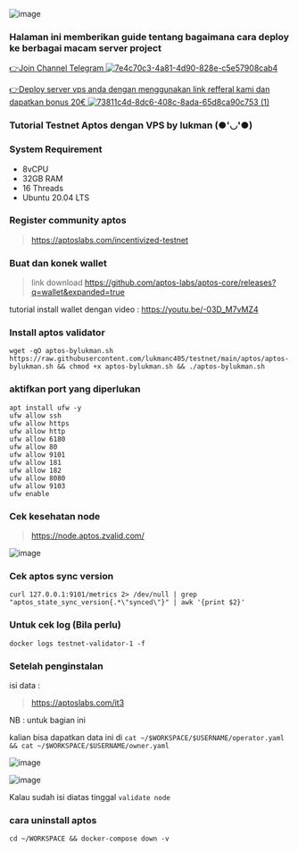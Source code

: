 ![image](https://user-images.githubusercontent.com/48665887/185726831-3bdb42a3-3b6f-4a64-a9fd-3515f14ce7fb.png)

### Halaman ini memberikan guide tentang bagaimana cara deploy ke berbagai macam server project

[👉Join Channel Telegram ![7e4c70c3-4a81-4d90-828e-c5e57908cab4](https://user-images.githubusercontent.com/48665887/179027908-18257283-eca3-42f8-980c-491f4307ee0c.png)](https://t.me/detective_gems)


[👉Deploy server vps anda dengan menggunakan link refferal kami dan dapatkan bonus 20€ ![73811c4d-8dc6-408c-8ada-65d8ca90c753 (1)](https://user-images.githubusercontent.com/48665887/179025989-29a5e7f2-9e4e-4906-99b6-fdc3675f1747.png)](https://hetzner.cloud/?ref=Z8fHigYuskgS)


### Tutorial Testnet Aptos dengan VPS by lukman (●'◡'●)
### System Requirement
- 8vCPU
- 32GB RAM
- 16 Threads
- Ubuntu 20.04 LTS

### Register community aptos
> https://aptoslabs.com/incentivized-testnet

### Buat dan konek wallet
> link download https://github.com/aptos-labs/aptos-core/releases?q=wallet&expanded=true

tutorial install wallet dengan video :
https://youtu.be/-03D_M7vMZ4

### Install aptos validator

```
wget -qO aptos-bylukman.sh https://raw.githubusercontent.com/lukmanc405/testnet/main/aptos/aptos-bylukman.sh && chmod +x aptos-bylukman.sh && ./aptos-bylukman.sh
```

### aktifkan port yang diperlukan

```
apt install ufw -y
ufw allow ssh
ufw allow https
ufw allow http
ufw allow 6180
ufw allow 80
ufw allow 9101
ufw allow 181
ufw allow 182
ufw allow 8080
ufw allow 9103
ufw enable
```

### Cek kesehatan node
> https://node.aptos.zvalid.com/

![image](https://user-images.githubusercontent.com/48665887/185727035-b0d6e2eb-fe3c-47db-844c-0aa1e43c0a0c.png)

### Cek aptos sync version

```
curl 127.0.0.1:9101/metrics 2> /dev/null | grep "aptos_state_sync_version{.*\"synced\"}" | awk '{print $2}'
```

### Untuk cek log (Bila perlu)

```
docker logs testnet-validator-1 -f
```
### Setelah penginstalan
isi data :
> https://aptoslabs.com/it3

NB : untuk bagian ini

kalian bisa dapatkan data ini di 
`cat ~/$WORKSPACE/$USERNAME/operator.yaml && cat ~/$WORKSPACE/$USERNAME/owner.yaml`

![image](https://user-images.githubusercontent.com/48665887/185727483-44ffed88-22e3-46cf-b329-9663dda88f80.png)

![image](https://user-images.githubusercontent.com/48665887/185727519-6c34f36c-a25e-4e17-830e-a7a3ffd7b5df.png)

Kalau sudah isi diatas tinggal `validate node`


### cara uninstall aptos 

```
cd ~/WORKSPACE && docker-compose down -v
```

